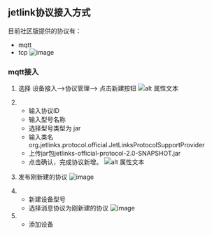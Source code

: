 ## jetlink协议接入方式
目前社区版提供的协议有：
* mqtt
* tcp
![image](https://user-images.githubusercontent.com/18349925/142368305-f30a768b-705a-4ba2-b3a8-3d09b2ed8bb3.png)
### mqtt接入
1. 选择 设备接入-->协议管理--> 点击新建按钮
![alt 属性文本](http://doc.jetlinks.cn/assets/img/new-protocol.878fbbf2.png)
2. - 输入协议ID
   -  输入型号名称
   - 选择型号类型为 jar
   - 输入类名org.jetlinks.protocol.official.JetLinksProtocolSupportProvider
   - 上传jar包jetlinks-official-protocol-2.0-SNAPSHOT.jar
   - 点击确认，完成协议新增。
![alt 属性文本](http://doc.jetlinks.cn/assets/img/product-protocol.c07eaa2e.png)
3. 发布刚新建的协议
![image](https://user-images.githubusercontent.com/18349925/142365934-cb7a6114-9b41-4c18-b497-b1c4677dbcb4.png)

4.
   -  新建设备型号
   -  选择消息协议为刚新建的协议
![image](https://user-images.githubusercontent.com/18349925/142365521-114d1060-5c78-4f4a-9065-eaeb1befba71.png)
5. 
   -  添加设备
